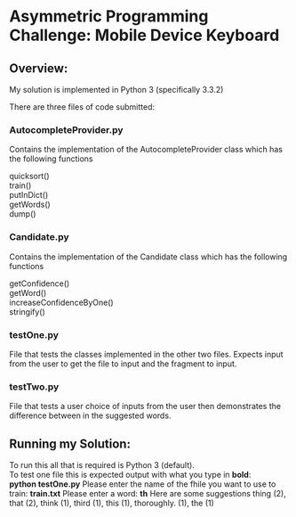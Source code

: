 <h1>Asymmetric Programming Challenge: Mobile Device Keyboard</h1>

<h2>Overview:</h2>
My solution is implemented in Python 3 (specifically 3.3.2)

There are three files of code submitted:

<h3>AutocompleteProvider.py</h3>
Contains the implementation of the AutocompleteProvider class which has the following functions<br/>

quicksort()<br/>
train()<br/>
putInDict()<br/>
getWords()<br/>
dump()<br/>

<h3>Candidate.py</h3>
Contains the implementation of the Candidate class which has the following functions<br/>

getConfidence()<br/>
getWord()<br/>
increaseConfidenceByOne()<br/>
stringify()<br/>

<h3>testOne.py</h3>
File that tests the classes implemented in the other two files. Expects input from the user to get the file to input and the fragment to input.

<h3>testTwo.py</h3>
File that tests a user choice of inputs from the user then demonstrates the difference between in the suggested words.

<h2>

<h2>Running my Solution:</h3>
To run this all that is required is Python 3 (default). <br/>
To test one file this is expected output with what you type in <b>bold</b>: <br/>
<b>python testOne.py</b>
Please enter the name of the fhile you want to use to train: <b>train.txt</b>
Please enter a word: <b>th</b>
Here are some suggestions
thing (2), that (2), think (1), third (1), this (1), thoroughly. (1), the (1)



